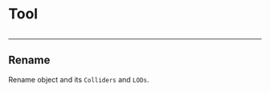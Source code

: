 # Tool

<p><img :src="$withBase('/img/tool.png')" alt='' /></p>

---

## Rename

Rename object and its `Colliders` and `LODs`.

<p><img :src="$withBase('/img/rename.gif')" alt='' /></p>
